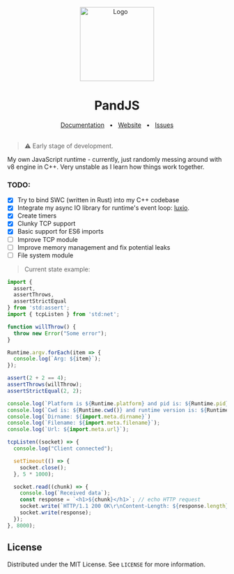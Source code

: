 <p align="center">
  <a href="https://michaldziuba03.github.io/pand/"><img src="https://github.com/user-attachments/assets/40c000fa-26b2-425d-98d0-ad68d3026b0e" alt="Logo" height=170></a>
</p>

<h1 align="center">PandJS</h1>

<div align="center">
  <a href="https://github.com/michaldziuba03/pand/tree/main/docs">Documentation</a>
  <span>&nbsp;&nbsp;•&nbsp;&nbsp;</span>
  <a href="https://michaldziuba03.github.io/pand/">Website</a>
  <span>&nbsp;&nbsp;•&nbsp;&nbsp;</span>
  <a href="https://github.com/michaldziuba03/pand/issues/new">Issues</a>
  <br />
  <br />
</div>

> ⚠️ Early stage of development.

My own JavaScript runtime - currently, just randomly messing around with v8 engine in C++. Very unstable as I learn how things work together.

### TODO:

- [x] Try to bind SWC (written in Rust) into my C++ codebase
- [x] Integrate my async IO library for runtime's event loop: [luxio](https://github.com/michaldziuba03/luxio).
- [x] Create timers
- [x] Clunky TCP support
- [x] Basic support for ES6 imports
- [ ] Improve TCP module
- [ ] Improve memory management and fix potential leaks
- [ ] File system module

> Current state example:

```js
import { 
  assert, 
  assertThrows,
  assertStrictEqual  
} from 'std:assert';
import { tcpListen } from 'std:net';

function willThrow() {
  throw new Error("Some error");
}

Runtime.argv.forEach(item => {
  console.log(`Arg: ${item}`);
});

assert(2 + 2 == 4);
assertThrows(willThrow);
assertStrictEqual(2, 2);

console.log(`Platform is ${Runtime.platform} and pid is: ${Runtime.pid}`);
console.log(`Cwd is: ${Runtime.cwd()} and runtime version is: ${Runtime.version}`);
console.log(`Dirname: ${import.meta.dirname}`)
console.log(`Filename: ${import.meta.filename}`);
console.log(`Url: ${import.meta.url}`);

tcpListen((socket) => {
  console.log("Client connected");

  setTimeout(() => {
    socket.close();
  }, 5 * 1000);

  socket.read((chunk) => {
    console.log(`Received data`);
    const response = `<h1>${chunk}</h1>`; // echo HTTP request
    socket.write(`HTTP/1.1 200 OK\r\nContent-Length: ${response.length}\r\nContent-Type: text/html\r\nConnection: close\r\n\r\n`);
    socket.write(response);
  });
}, 8000);
```

## License

Distributed under the MIT License. See `LICENSE` for more information.

